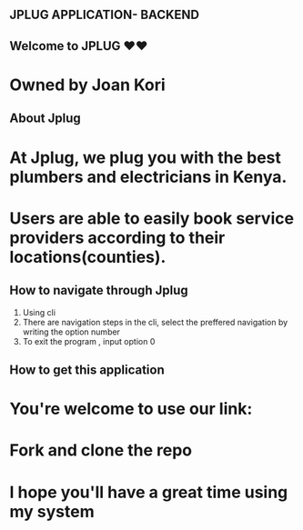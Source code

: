## JPLUG APPLICATION- BACKEND
## Welcome to JPLUG ❤︎❤︎ 

# Owned by Joan Kori

## About Jplug
# At Jplug, we plug you with the best plumbers and electricians in Kenya.
# Users are able to easily book service providers according to their locations(counties).

## How to navigate through Jplug
1. Using cli
2. There are navigation steps in the cli, select the preffered navigation by writing the option number
3. To exit the program , input option 0

## How to get this application
# You're welcome to use our link: 
# Fork and clone the repo
# I hope you'll have a great time using my system 
